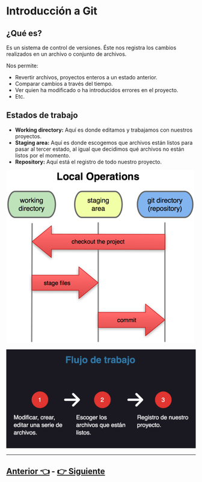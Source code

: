 # Introducción a Git
## ¿Qué es?

Es un sistema de control de versiones. Éste nos registra los cambios realizados en un archivo o conjunto de archivos.

Nos permite:

* Revertir archivos, proyectos enteros a un estado anterior.
* Comparar cambios a través del tiempo.
* Ver quien ha modificado o ha introducidos errores en el proyecto.
* Etc.

## Estados de trabajo

* **Working directory:** Aquí es donde editamos y trabajamos con nuestros proyectos.
* **Staging area:** Aquí es donde escogemos que archivos están listos para pasar al tercer estado, al igual que decidimos qué archivos no están listos por el momento.
* **Repository:** Aquí está el registro de todo nuestro proyecto.
 
![Estados de trabajo](Images/States.png)

![Workflow](Images/Workflow.png)

***

## [Anterior 👈](Page1.md)  -  [👉 Siguiente](Page3.md)